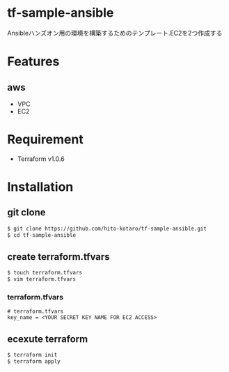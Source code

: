 # tf-sample-ansible
Ansibleハンズオン用の環境を構築するためのテンプレート.EC2を2つ作成する

# Features
## aws
* VPC
* EC2

# Requirement
* Terraform v1.0.6

# Installation

## git clone

```zsh
$ git clone https://github.com/hito-kotaro/tf-sample-ansible.git
$ cd tf-sample-ansible
```

## create terraform.tfvars
```zsh
$ touch terraform.tfvars
$ vim terraform.tfvars
```

### terraform.tfvars
```
# terraform.tfvars
key_name = <YOUR SECRET KEY NAME FOR EC2 ACCESS>
```

## ecexute terraform 
```zsh
$ terraform init 
$ terraform apply
```